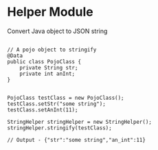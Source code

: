 Helper Module
===

Convert Java object to JSON string
```shell script

// A pojo object to stringify
@Data
public class PojoClass {
    private String str;
    private int anInt;
}

    
PojoClass testClass = new PojoClass();
testClass.setStr("some string");
testClass.setAnInt(11);

StringHelper stringHelper = new StringHelper();
stringHelper.stringify(testClass); 

// Output - {"str":"some string","an_int":11} 
```